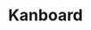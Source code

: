 ---
draft: false
title: Kanboard
content:
  id: kanboard
  name: Kanboard
  logo: /images/applications/project-management/kanboard/logo.png
  website: https://kanboard.org/
  iframe_website: /website-iframe/applications/project-management/kanboard
  dashboardImage: /images/applications/project-management/kanboard/screenshot-1.png
  short_description: Kanban project management software
  description: Kanban project management software
  features:
    - title: Drag and drop tasks between columns easily and
      description: You can add, rename, and remove columns at any time to adapt the board to your project with automated workflow actions.
    - title: Limit your work in progress to be more efficient
      description: Avoid multitasking to stay focused on your work. When you are over the limit, the column is highlighted and supports Translations into 30+ languages.
    - title: Search and filter tasks
      description: Kanboard has a very simple query language that offers the flexibility to find tasks in no time. Dynamically apply custom filters on the board to find what you need. Search by assignees, description, categories, due date, etc.
    - title: Tasks, subtasks, attachments and comments
      description: Break down a task into sub-tasks, and estimate the time or the complexity. Describe your task by using Markdown syntax. Add comments, and documents, change the color, the category, the assignee, and the due date. Move or duplicate your tasks across projects with one click.
  screenshots:
    - /images/applications/project-management/kanboard/screenshot-1.png
    - /images/applications/project-management/kanboard/screenshot-2.png
---
